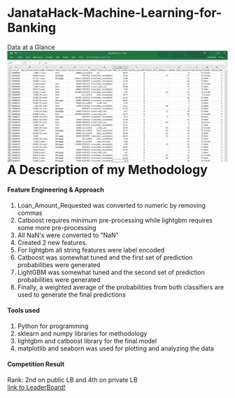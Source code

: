 # JanataHack-Machine-Learning-for-Banking
Data at a Glance
<img src="data.png"
     alt="Markdown Monster icon"
     style="float: left; margin-right: 10px;" />
# A Description of my Methodology
#### Feature Engineering & Approach
1. Loan_Amount_Requested was converted to numeric by removing commas
2. Catboost requires minimum pre-processing while lightgbm requires some more pre-processing
3. All NaN's were converted to "NaN"
4. Created 2 new features.
5. For lightgbm all string features were label encoded
6. Catboost was somewhat tuned and the first set of prediction probabilities were generated
7. LightGBM was somewhat tuned and the second set of prediction probabilities were generated
8. Finally, a weighted average of the probabilities from both classifiers are used to generate the final predictions
#### Tools used
1. Python for programming
2. sklearn and numpy libraries for methodology
3. lightgbm and catboost library for the final model
4. matplotlib and seaborn was used for plotting and analyzing the data
#### Competition Result
Rank: 2nd on public LB and 4th on private LB\
[link to LeaderBoard!](https://datahack.analyticsvidhya.com/contest/janatahack-machine-learning-for-banking/#LeaderBoard)
